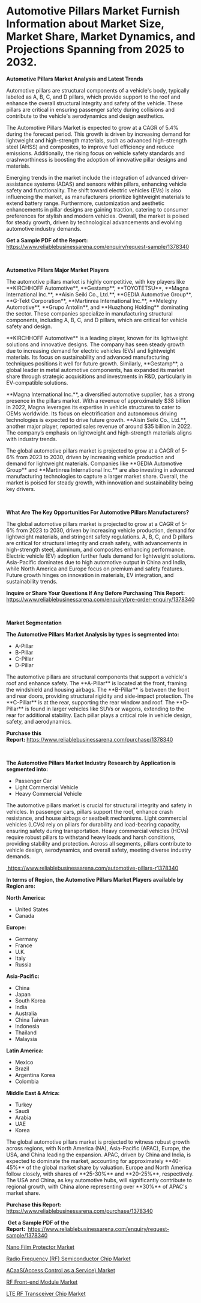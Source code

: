 <p><h1>Automotive Pillars Market Furnish Information about Market Size, Market Share, Market Dynamics, and Projections Spanning from 2025 to 2032.</h1></p><p><strong>Automotive Pillars Market Analysis and Latest Trends</strong></p>
<p><p>Automotive pillars are structural components of a vehicle's body, typically labeled as A, B, C, and D pillars, which provide support to the roof and enhance the overall structural integrity and safety of the vehicle. These pillars are critical in ensuring passenger safety during collisions and contribute to the vehicle's aerodynamics and design aesthetics.</p><p>The Automotive Pillars Market is expected to grow at a CAGR of 5.4% during the forecast period. This growth is driven by increasing demand for lightweight and high-strength materials, such as advanced high-strength steel (AHSS) and composites, to improve fuel efficiency and reduce emissions. Additionally, the rising focus on vehicle safety standards and crashworthiness is boosting the adoption of innovative pillar designs and materials.</p><p>Emerging trends in the market include the integration of advanced driver-assistance systems (ADAS) and sensors within pillars, enhancing vehicle safety and functionality. The shift toward electric vehicles (EVs) is also influencing the market, as manufacturers prioritize lightweight materials to extend battery range. Furthermore, customization and aesthetic enhancements in pillar designs are gaining traction, catering to consumer preferences for stylish and modern vehicles. Overall, the market is poised for steady growth, driven by technological advancements and evolving automotive industry demands.</p></p>
<p><strong>Get a Sample PDF of the Report:&nbsp;</strong> <a href="https://www.reliablebusinessarena.com/enquiry/request-sample/1378340?utm_campaign=1943&utm_medium=2&utm_source=Github&utm_content=ia&utm_term=21012025&utm_id=automotive-pillars">https://www.reliablebusinessarena.com/enquiry/request-sample/1378340</a></p>
<p>&nbsp;</p>
<p><strong>Automotive Pillars Major Market Players</strong></p>
<p><p>The automotive pillars market is highly competitive, with key players like **KIRCHHOFF Automotive**, **Gestamp**, **TOYOTETSU**, **Magna International Inc.**, **Aisin Seiki Co., Ltd.**, **GEDIA Automotive Group**, **G-Tekt Corporation**, **Martinrea International Inc.**, **Meleghy Automotive**, **Grupo Antolin**, and **Huazhong Holding** dominating the sector. These companies specialize in manufacturing structural components, including A, B, C, and D pillars, which are critical for vehicle safety and design.</p><p>**KIRCHHOFF Automotive** is a leading player, known for its lightweight solutions and innovative designs. The company has seen steady growth due to increasing demand for electric vehicles (EVs) and lightweight materials. Its focus on sustainability and advanced manufacturing techniques positions it well for future growth. Similarly, **Gestamp**, a global leader in metal automotive components, has expanded its market share through strategic acquisitions and investments in R&D, particularly in EV-compatible solutions.</p><p>**Magna International Inc.**, a diversified automotive supplier, has a strong presence in the pillars market. With a revenue of approximately $38 billion in 2022, Magna leverages its expertise in vehicle structures to cater to OEMs worldwide. Its focus on electrification and autonomous driving technologies is expected to drive future growth. **Aisin Seiki Co., Ltd.**, another major player, reported sales revenue of around $35 billion in 2022. The company’s emphasis on lightweight and high-strength materials aligns with industry trends.</p><p>The global automotive pillars market is projected to grow at a CAGR of 5-6% from 2023 to 2030, driven by increasing vehicle production and demand for lightweight materials. Companies like **GEDIA Automotive Group** and **Martinrea International Inc.** are also investing in advanced manufacturing technologies to capture a larger market share. Overall, the market is poised for steady growth, with innovation and sustainability being key drivers.</p></p>
<p>&nbsp;</p>
<p><strong>What Are The Key Opportunities For Automotive Pillars Manufacturers?</strong></p>
<p><p>The global automotive pillars market is projected to grow at a CAGR of 5-6% from 2023 to 2030, driven by increasing vehicle production, demand for lightweight materials, and stringent safety regulations. A, B, C, and D pillars are critical for structural integrity and crash safety, with advancements in high-strength steel, aluminum, and composites enhancing performance. Electric vehicle (EV) adoption further fuels demand for lightweight solutions. Asia-Pacific dominates due to high automotive output in China and India, while North America and Europe focus on premium and safety features. Future growth hinges on innovation in materials, EV integration, and sustainability trends.</p></p>
<p><strong>Inquire or Share Your Questions If Any Before Purchasing This Report:</strong> <a href="https://www.reliablebusinessarena.com/enquiry/pre-order-enquiry/1378340?utm_campaign=1943&utm_medium=2&utm_source=Github&utm_content=ia&utm_term=21012025&utm_id=automotive-pillars">https://www.reliablebusinessarena.com/enquiry/pre-order-enquiry/1378340</a></p>
<p>&nbsp;</p>
<p><strong>Market Segmentation</strong></p>
<p><strong>The Automotive Pillars Market Analysis by types is segmented into:</strong></p>
<p><ul><li>A-Pillar</li><li>B-Pillar</li><li>C-Pillar</li><li>D-Pillar</li></ul></p>
<p><p>The automotive pillars are structural components that support a vehicle's roof and enhance safety. The **A-Pillar** is located at the front, framing the windshield and housing airbags. The **B-Pillar** is between the front and rear doors, providing structural rigidity and side-impact protection. The **C-Pillar** is at the rear, supporting the rear window and roof. The **D-Pillar** is found in larger vehicles like SUVs or wagons, extending to the rear for additional stability. Each pillar plays a critical role in vehicle design, safety, and aerodynamics.</p></p>
<p><strong>Purchase this Report:&nbsp;</strong><a href="https://www.reliablebusinessarena.com/purchase/1378340?utm_campaign=1943&utm_medium=2&utm_source=Github&utm_content=ia&utm_term=21012025&utm_id=automotive-pillars">https://www.reliablebusinessarena.com/purchase/1378340</a></p>
<p>&nbsp;</p>
<p><strong>The Automotive Pillars Market Industry Research by Application is segmented into:</strong></p>
<p><ul><li>Passenger Car</li><li>Light Commercial Vehicle</li><li>Heavy Commercial Vehicle</li></ul></p>
<p><p>The automotive pillars market is crucial for structural integrity and safety in vehicles. In passenger cars, pillars support the roof, enhance crash resistance, and house airbags or seatbelt mechanisms. Light commercial vehicles (LCVs) rely on pillars for durability and load-bearing capacity, ensuring safety during transportation. Heavy commercial vehicles (HCVs) require robust pillars to withstand heavy loads and harsh conditions, providing stability and protection. Across all segments, pillars contribute to vehicle design, aerodynamics, and overall safety, meeting diverse industry demands.</p></p>
<p><a href="https://www.reliablebusinessarena.com/automotive-pillars-r1378340?utm_campaign=1943&utm_medium=2&utm_source=Github&utm_content=ia&utm_term=21012025&utm_id=automotive-pillars">&nbsp;https://www.reliablebusinessarena.com/automotive-pillars-r1378340</a></p>
<p><strong>In terms of Region, the Automotive Pillars Market Players available by Region are:</strong></p>
<p>
    <p> <strong> North America: </strong>
        <ul>
            <li>United States</li>
            <li>Canada</li>
        </ul>
        </p> 
    <p> <strong> Europe: </strong>
        <ul>
            <li>Germany</li>
            <li>France</li>
            <li>U.K.</li>
            <li>Italy</li>
            <li>Russia</li>
        </ul>
        </p> 
    <p> <strong> Asia-Pacific: </strong>
        <ul>
            <li>China</li>
            <li>Japan</li>
            <li>South Korea</li>
            <li>India</li>
            <li>Australia</li>
            <li>China Taiwan</li>
            <li>Indonesia</li>
            <li>Thailand</li>
            <li>Malaysia</li>
        </ul>
        </p> 
    <p> <strong> Latin America: </strong>
        <ul>
            <li>Mexico</li>
            <li>Brazil</li>
            <li>Argentina Korea</li>
            <li>Colombia</li>
        </ul>
        </p> 
    <p> <strong> Middle East & Africa: </strong>
        <ul>
            <li>Turkey</li>
            <li>Saudi</li>
            <li>Arabia</li>
            <li>UAE</li>
            <li>Korea</li>
        </ul>
    </p>
    </p>
<p><p>The global automotive pillars market is projected to witness robust growth across regions, with North America (NA), Asia-Pacific (APAC), Europe, the USA, and China leading the expansion. APAC, driven by China and India, is expected to dominate the market, accounting for approximately **40-45%** of the global market share by valuation. Europe and North America follow closely, with shares of **25-30%** and **20-25%**, respectively. The USA and China, as key automotive hubs, will significantly contribute to regional growth, with China alone representing over **30%** of APAC's market share.</p></p>
<p><strong>Purchase this Report: </strong><a href="https://www.reliablebusinessarena.com/purchase/1378340?utm_campaign=1943&utm_medium=2&utm_source=Github&utm_content=ia&utm_term=21012025&utm_id=automotive-pillars">https://www.reliablebusinessarena.com/purchase/1378340</a></p>
<p>&nbsp;<strong>Get a Sample PDF of the Report:&nbsp;&nbsp;</strong><a href="https://www.reliablebusinessarena.com/enquiry/request-sample/1378340?utm_campaign=1943&utm_medium=2&utm_source=Github&utm_content=ia&utm_term=21012025&utm_id=automotive-pillars">https://www.reliablebusinessarena.com/enquiry/request-sample/1378340</a></p>
<p><strong></strong></p>
<p><p><a href="https://www.linkedin.com/pulse/recent-analysis-nano-film-protector-market-highlights-trends-qecsf?utm_campaign=1943&utm_medium=2&utm_source=Github&utm_content=ia&utm_term=21012025&utm_id=automotive-pillars">Nano Film Protector Market</a></p><p><a href="https://www.linkedin.com/pulse/radio-frequency-rf-semiconductor-chip-market-revenue-projections-ylgjf?utm_campaign=1943&utm_medium=2&utm_source=Github&utm_content=ia&utm_term=21012025&utm_id=automotive-pillars">Radio Frequency (RF) Semiconductor Chip Market</a></p><p><a href="https://www.linkedin.com/pulse/acaasaccess-control-service-market-analysis-report-2025-2032-xrqff?utm_campaign=1943&utm_medium=2&utm_source=Github&utm_content=ia&utm_term=21012025&utm_id=automotive-pillars">ACaaS(Access Control as a Service) Market</a></p><p><a href="https://www.linkedin.com/pulse/revenue-insights-rf-front-end-module-market-71-cagr-from-o2imf?utm_campaign=1943&utm_medium=2&utm_source=Github&utm_content=ia&utm_term=21012025&utm_id=automotive-pillars">RF Front-end Module Market</a></p><p><a href="https://www.linkedin.com/pulse/lte-rf-transceiver-chip-market-2025-2032-applications-6f76f?utm_campaign=1943&utm_medium=2&utm_source=Github&utm_content=ia&utm_term=21012025&utm_id=automotive-pillars">LTE RF Transceiver Chip Market</a></p></p>